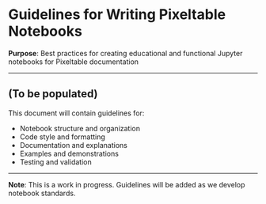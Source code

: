# Guidelines for Writing Pixeltable Notebooks

**Purpose**: Best practices for creating educational and functional Jupyter notebooks for Pixeltable documentation

---

## (To be populated)

This document will contain guidelines for:
- Notebook structure and organization
- Code style and formatting
- Documentation and explanations
- Examples and demonstrations
- Testing and validation

---

**Note**: This is a work in progress. Guidelines will be added as we develop notebook standards.
